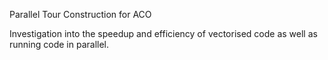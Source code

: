 Parallel Tour Construction for ACO

Investigation into the speedup and efficiency of vectorised code as well as running code in parallel. 
